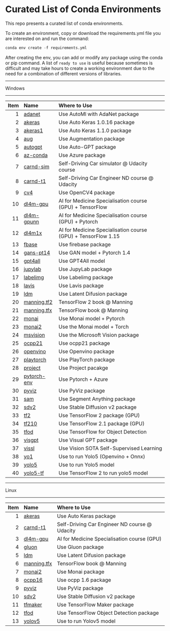 # Curated List of Conda Environments
This repo presents a curated list of conda environments.

To create an environment, copy or download the requirements.yml file you are interested on and run the command:

```python
conda env create -f requirements.yml
```
After creating the env, you can add or modify any package using the conda or pip command. A list of `ready to use` is useful because sometimes is difficult and may take hours to create a working environment due to the need for a combination of different versions of libraries.

------------------
Windows

-----------------------------------------------------

|   Item | Name        | Where to Use                                                     |
|----------:|:------------|:-------------------------------------------------|
|         1 | [adanet](https://github.com/zenetio/envs-curated-list/blob/main/windows_env/adanet_export.yml)      | Use AutoMl with AdaNet package                                  |
|         2 | [akeras](https://github.com/zenetio/envs-curated-list/blob/main/windows_env/akeras_export.yml)      | Use Auto Keras 1.0.16 package                                   |
|         3 | [akeras1](https://github.com/zenetio/envs-curated-list/blob/main/windows_env/akeras1_export.yml)     | Use Auto Keras 1.1.0 package                                    |
|         4 | [aug](https://github.com/zenetio/envs-curated-list/blob/main/windows_env/aug_export.yml)         | Use Augmentation package                                        |
|         5 | [autogpt](https://github.com/zenetio/envs-curated-list/blob/main/windows_env/autogpt_export.yml)     | Use Auto-GPT package                                            |
|         6 | [az-conda](https://github.com/zenetio/envs-curated-list/blob/main/windows_env/az-conda_export.yml)    | Use Azure package                                               |
|         7 | [carnd-sim](https://github.com/zenetio/envs-curated-list/blob/main/windows_env/carnd-sim_export.yml)   | Self-Driving Car simulator @ Udacity course                     |
|         8 | [carnd-t1](https://github.com/zenetio/envs-curated-list/blob/main/windows_env/carnd-t1_export.yml)    | Self-Driving Car Engineer ND course @ Udacity                   |
|         9 | [cv4](https://github.com/zenetio/envs-curated-list/blob/main/windows_env/cv4_export.yml)         | Use OpenCV4 package                                             |
|        10 | [dl4m-gpu](https://github.com/zenetio/envs-curated-list/blob/main/windows_env/dl4m-gpu_export.yml)    | AI for Medicine Specialisation course (GPU) + TensorFlow        |
|        11 | [dl4m-gpunn](https://github.com/zenetio/envs-curated-list/blob/main/windows_env/dl4m-gpunn_export.yml)  | AI for Medicine Specialisation course (GPU) + Pytorch           |
|        12 | [dl4m1x](https://github.com/zenetio/envs-curated-list/blob/main/windows_env/dl4m1x_export.yml)      | AI for Medicine Specialisation course (GPU) + TensorFlow 1.15   |
|        13 | [fbase](https://github.com/zenetio/envs-curated-list/blob/main/windows_env/fbase_export.yml)       | Use firebase package                                            |
|        14 | [gans-pt14](https://github.com/zenetio/envs-curated-list/blob/main/windows_env/gans-pt14_export.yml)   | Use GAN model + Pytorch 1.4                                     |
|        15 | [gpt4all](https://github.com/zenetio/envs-curated-list/blob/main/windows_env/gpt4all_export.yml)     | Use GPT4All model                                               |
|        16 | [jupylab](https://github.com/zenetio/envs-curated-list/blob/main/windows_env/jupylab_export.yml)     | Use JupyLab package                                             |
|        17 | [labelimg](https://github.com/zenetio/envs-curated-list/blob/main/windows_env/labeling_export.yml)    | Use  Labelimg package                                           |
|        18 | [lavis](https://github.com/zenetio/envs-curated-list/blob/main/windows_env/lavis_export.yml)       | Use Lavis package                                               |
|        19 | [ldm](https://github.com/zenetio/envs-curated-list/blob/main/windows_env/ldm_export.yml)         | Use Latent Difusion package                                     |
|        20 | [manning.tf2](https://github.com/zenetio/envs-curated-list/blob/main/windows_env/manning.tf2_export.yml) | TensorFlow 2 book @ Manning                                     |
|        21 | [manning.tfx](https://github.com/zenetio/envs-curated-list/blob/main/windows_env/manning.tfx_export.yml) | TensorFlow book @ Manning                                       |
|        22 | [monai](https://github.com/zenetio/envs-curated-list/blob/main/windows_env/monai_export.yml)       | Use Monai model + Pytorch                                       |
|        23 | [monai2](https://github.com/zenetio/envs-curated-list/blob/main/windows_env/monai2_export.yml)      | Use the Monai model + Torch                                     |
|        24 | [msvision](https://github.com/zenetio/envs-curated-list/blob/main/windows_env/msvision_export.yml)    | Use the Microsoft Vision package                                |
|        25 | [ocpp21](https://github.com/zenetio/envs-curated-list/blob/main/windows_env/ocpp21_export.yml)      | Use ocpp21 package                                              |
|        26 | [openvino](https://github.com/zenetio/envs-curated-list/blob/main/windows_env/openvino_export.yml)    | Use Openvino package                                            |
|        27 | [playtorch](https://github.com/zenetio/envs-curated-list/blob/main/windows_env/playtorch_export.yml)   | Use PlayTorch package                                           |
|        28 | [project](https://github.com/zenetio/envs-curated-list/blob/main/windows_env/project_export.yml)     | Use Project pacakge                                             |
|        29 | [pytorch-env](https://github.com/zenetio/envs-curated-list/blob/main/windows_env/pytorch-env_export.yml) | Use Pytorch + Azure                                             |
|        30 | [pyviz](https://github.com/zenetio/envs-curated-list/blob/main/windows_env/pyviz_export.yml)       | Use PyViz package                                               |
|        31 | [sam](https://github.com/zenetio/envs-curated-list/blob/main/windows_env/sam_export.yml)         | Use Segment Anything package                                    |
|        32 | [sdv2](https://github.com/zenetio/envs-curated-list/blob/main/windows_env/sdv2_export.yml)        | Use Stable Diffusion v2 package                                 |
|        33 | [tf2](https://github.com/zenetio/envs-curated-list/blob/main/windows_env/tf2_export.yml)         | Use TensorFlow 2 package (GPU)                                  |
|        34 | [tf210](https://github.com/zenetio/envs-curated-list/blob/main/windows_env/tf210_export.yml)       | Use TensorFlow 2.1 package (GPU)                                |
|        35 | [tfod](https://github.com/zenetio/envs-curated-list/blob/main/windows_env/tfod_export.yml)        | Use TensorFlow for Object Detection                             |
|        36 | [visgpt](https://github.com/zenetio/envs-curated-list/blob/main/windows_env/visgpt_export.yml)      | Use Visual GPT package                                          |
|        37 | [vissl](https://github.com/zenetio/envs-curated-list/blob/main/windows_env/vissl_export.yml)       | Use Vision SOTA Self-Supervised Learning                        |
|        38 | [yo1](https://github.com/zenetio/envs-curated-list/blob/main/windows_env/yo1_export.yml)         | Use to run Yolo5 (Openvino + Onnx)                              |
|        39 | [yolo5](https://github.com/zenetio/envs-curated-list/blob/main/windows_env/yolo5_export.yml)       | Use to run Yolo5 model                                          |
|        40 | [yolo5-tf](https://github.com/zenetio/envs-curated-list/blob/main/windows_env/yolo5-tf_export.yml)    | Use TensorFlow 2 to run yolo5 model                             |
---
Linux

---
|   Item | Name        | Where to Use                                    |
|----------:|:------------|:----------------------------------------------------------------|
|         1 | [akeras](https://github.com/zenetio/envs-curated-list/blob/main/linux_env/akeras_export.yml)      | Use Auto Keras package                      |
|         2 | [carnd-t1](https://github.com/zenetio/envs-curated-list/blob/main/linux_env/carnd-t1_export.yml)    | Self-Driving Car Engineer ND course @ Udacity   |                      |
|         3 | [dl4m-gpu](https://github.com/zenetio/envs-curated-list/blob/main/linux_env/dl4m-gpu_export.yml)    | AI for Medicine Specialisation course (GPU)     |
|         4 | [gluon](https://github.com/zenetio/envs-curated-list/blob/main/linux_env/gluon_export.yml)       | Use Gluon package                               |
|         5 | [ldm](https://github.com/zenetio/envs-curated-list/blob/main/linux_env/ldm_export.yml)         | Use Latent Difusion package                     |
|         6 | [manning.tfx](https://github.com/zenetio/envs-curated-list/blob/main/linux_env/manning.tfx_export.yml) | TensorFlow book @ Manning                       |
|         7 | [monai2](https://github.com/zenetio/envs-curated-list/blob/main/linux_env/monai2_export.yml)      | Use Monai package                               |
|         8 | [ocpp16](https://github.com/zenetio/envs-curated-list/blob/main/linux_env/ocpp16_export.yml)      | Use ocpp 1.6 package                            |
|         9 | [pyviz](https://github.com/zenetio/envs-curated-list/blob/main/linux_env/pyviz_export.yml)       | Use PyViz package                               |
|        10 | [sdv2](https://github.com/zenetio/envs-curated-list/blob/main/linux_env/sdv2_export.yml)        | Use Stable Diffusion v2 package                 |
|        11 | [tfmaker](https://github.com/zenetio/envs-curated-list/blob/main/linux_env/tfmaker_export.yml)     | Use TensorFlow Maker package                    |
|        12 | [tfod](https://github.com/zenetio/envs-curated-list/blob/main/linux_env/tfod_export.yml)        | Use TensorFlow Object Detection package         |
|        13 | [yolov5](https://github.com/zenetio/envs-curated-list/blob/main/linux_env/yolov5_export.yml)      | Use to run Yolov5 model                         |
